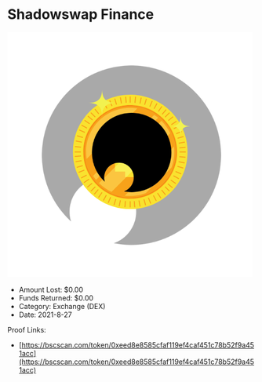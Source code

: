 # Shadowswap Finance
![Shadowswap Finance](/rektimages/Shadowswap-Finance.png)
- Amount Lost: $0.00
- Funds Returned: $0.00
- Category: Exchange (DEX)
- Date: 2021-8-27



Proof Links:
- [https://bscscan.com/token/0xeed8e8585cfaf119ef4caf451c78b52f9a451acc](https://bscscan.com/token/0xeed8e8585cfaf119ef4caf451c78b52f9a451acc)


